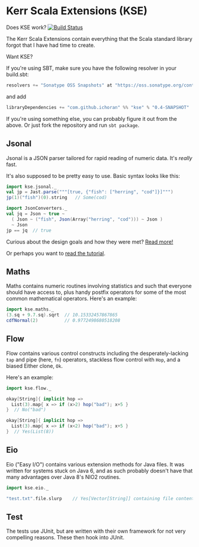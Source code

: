 # Kerr Scala Extensions (KSE)

Does KSE work? [![Build Status](https://semaphoreci.com/api/v1/ichoran/kse/branches/master/badge.svg)](https://semaphoreci.com/ichoran/kse)

The Kerr Scala Extensions contain everything that the Scala standard library forgot that I have had time to create.

Want KSE?

If you're using SBT, make sure you have the following resolver in your build.sbt:

```scala
resolvers += "Sonatype OSS Snapshots" at "https://oss.sonatype.org/content/repositories/snapshots"
```

and add

```scala
libraryDependencies += "com.github.ichoran" %% "kse" % "0.4-SNAPSHOT"
```

If you're using something else, you can probably figure it out from the above.  Or just fork the repository and run `sbt package`.


## Jsonal

Jsonal is a JSON parser tailored for rapid reading of numeric data.  It's _really_ fast.

It's also supposed to be pretty easy to use.  Basic syntax looks like this:

```scala
import kse.jsonal._
val jp = Jast.parse("""[true, {"fish": ["herring", "cod"]}]""")
jp(1)("fish")(0).string   // Some(cod)

import JsonConverters._
val jq = Json ~ true ~
  ( Json ~ ("fish", Json(Array("herring", "cod"))) ~ Json )
  ~ Json
jp == jq  // true
```

Curious about the design goals and how they were met?  [Read more!](docs/Principles_of_Jsonal.md)

Or perhaps you want to [read the tutorial](docs/Jsonal_Tutorial.md).

## Maths

Maths contains numeric routines involving statistics and such that everyone
should have access to, plus handy postfix operators for some of the most
common mathematical operators.  Here's an example:

```scala
import kse.maths._
(3.sq + 9.7.sq).sqrt  // 10.15332457867865
cdfNormal(2)          // 0.9772498680518208
```

## Flow

Flow contains various control constructs including the desperately-lacking
`tap` and pipe (here, `fn`) operators, stackless flow control with `Hop`, and
a biased Either clone, `Ok`.

Here's an example:

```scala
import kse.flow._

okay[String]{ implicit hop =>
  List(3).map{ x => if (x>2) hop("bad"); x+5 }
}  // No("bad")

okay[String]{ implicit hop =>
  List(3).map{ x => if (x<2) hop("bad"); x+5 }
}  // Yes(List(8))
```

## Eio

Eio ("Easy I/O") contains various extension methods for Java files.  It was
written for systems stuck on Java 6, and as such probably doesn't have that
many advantages over Java 8's NIO2 routines.

```scala
import kse.eio._

"test.txt".file.slurp    // Yes[Vector[String]] containing file contents
```

## Test

The tests use JUnit, but are written with their own framework for not very
compelling reasons.  These then hook into JUnit.
